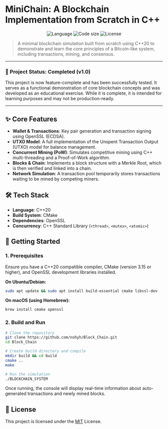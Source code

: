 # MiniChain: A Blockchain Implementation from Scratch in C++

<p align="center">
  <img alt="Language" src="https://img.shields.io/github/languages/top/nohyh/Block_Chain?style=for-the-badge&color=blue">
  <img alt="Code size" src="https://img.shields.io/github/repo-size/nohyh/Block_Chain?style=for-the-badge&color=green">
  <img alt="License" src="https://img.shields.io/github/license/nohyh/Block_Chain?style=for-the-badge&color=lightgrey">
</p>

> A minimal blockchain simulation built from scratch using C++20 to demonstrate and learn the core principles of a Bitcoin-like system, including transactions, mining, and consensus.

---

### 🎉 Project Status: Completed (v1.0)

This project is now feature-complete and has been successfully tested. It serves as a functional demonstration of core blockchain concepts and was developed as an educational exercise. While it is complete, it is intended for learning purposes and may not be production-ready.

---

## ✨ Core Features

* **Wallet & Transactions**: Key pair generation and transaction signing using OpenSSL (ECDSA).
* **UTXO Model**: A full implementation of the Unspent Transaction Output (UTXO) model for balance management.
* **Concurrent Mining (PoW)**: Simulates competitive mining using C++ multi-threading and a Proof-of-Work algorithm.
* **Blocks & Chain**: Implements a block structure with a Merkle Root, which is then verified and linked into a chain.
* **Network Simulation**: A transaction pool temporarily stores transactions waiting to be mined by competing miners.

## 🛠️ Tech Stack

* **Language**: C++20
* **Build System**: CMake
* **Dependencies**: OpenSSL
* **Concurrency**: C++ Standard Library (`<thread>`, `<mutex>`, `<atomic>`)

## 🚀 Getting Started

### 1. Prerequisites

Ensure you have a C++20 compatible compiler, CMake (version 3.15 or higher), and OpenSSL development libraries installed.

**On Ubuntu/Debian:**
```bash
sudo apt update && sudo apt install build-essential cmake libssl-dev
```
**On macOS (using Homebrew):**
```bash
brew install cmake openssl
```

### 2. Build and Run

```bash
# Clone the repository
git clone https://github.com/nohyh/Block_Chain.git
cd Block_Chain

# Create build directory and compile
mkdir build && cd build
cmake ..
make

# Run the simulation
./BLOCKCHAIN_SYSTEM
```
Once running, the console will display real-time information about auto-generated transactions and newly mined blocks.

## 📜 License

This project is licensed under the [MIT](LICENSE) License.